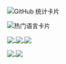 ![GitHub 统计卡片](https://github-readme-stats.vercel.app/api?username=csheng-github&count_private=true&show_icons=true&theme=radical)

![热门语言卡片](https://github-readme-stats.vercel.app/api/top-langs/?username=csheng-github)

<!-- Github 项目卡片 -->
<p>
  <a href="https://github.com/csheng-github/vue3-element-admin">
    <img align="center" src="https://github-readme-stats.vercel.app/api/pin/?username=csheng-github&repo=vue3-element-admin" />
  </a>
  <a href="https://github.com/csheng-github/v3-admin-vite">
    <img align="center" src="https://github-readme-stats.vercel.app/api/pin/?username=csheng-github&repo=v3-admin-vite" />
  </a>
  <a href="https://github.com/csheng-github/heimahr">
    <img align="center" src="https://github-readme-stats.vercel.app/api/pin/?username=csheng-github&repo=heimahr" />
  </a>
</p>

<a href="https://github.com/csheng-github/vue-element-admin">
  <img align="center" src="https://github-readme-stats.vercel.app/api/pin/?username=csheng-github&repo=vue-element-admin" />
</a>
<a href="https://github.com/csheng-github/vue-admin-template">
  <img align="center" src="https://github-readme-stats.vercel.app/api/pin/?username=csheng-github&repo=vue-admin-template" />
</a>